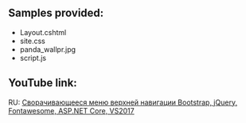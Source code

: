 ## Samples provided:
* Layout.cshtml
* site.css
* panda_wallpr.jpg
* script.js


## YouTube link:
RU: [Сворачивающееся меню верхней навигации Bootstrap, jQuery, Fontawesome, ASP.NET Core, VS2017](https://youtu.be/RMYkhFE1uJU)
